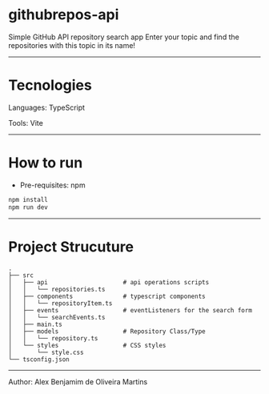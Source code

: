 # githubrepos-api

Simple GitHub API repository search app
Enter your topic and find the repositories with this topic in its name!

---

# Tecnologies

Languages: TypeScript

Tools: Vite

---

# How to run

- Pre-requisites: npm

```bash
npm install
npm run dev
```

--- 

# Project Strucuture

```
.
├── src
│   ├── api                     # api operations scripts
│   │   └── repositories.ts
│   ├── components              # typescript components
│   │   └── repositoryItem.ts
│   ├── events                  # eventListeners for the search form
│   │   └── searchEvents.ts
│   ├── main.ts
│   ├── models                  # Repository Class/Type
│   │   └── repository.ts
│   └── styles                  # CSS styles
│       └── style.css
└── tsconfig.json
```

---

Author: Alex Benjamim de Oliveira Martins

